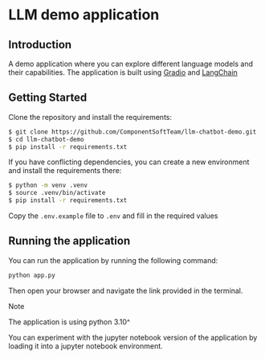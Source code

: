 # LLM demo application

## Introduction

A demo application where you can explore different language models and their capabilities. The application is built using [Gradio](https://www.gradio.app/) and [LangChain](https://langchain.com/)

## Getting Started

Clone the repository and install the requirements:
```bash
$ git clone https://github.com/ComponentSoftTeam/llm-chatbot-demo.git
$ cd llm-chatbot-demo
$ pip install -r requirements.txt
```

If you have conflicting dependencies, you can create a new environment and install the requirements there:
```bash
$ python -m venv .venv
$ source .venv/bin/activate
$ pip install -r requirements.txt
```

Copy the `.env.example` file to `.env` and fill in the required values


## Running the application

You can run the application by running the following command:
```bash
python app.py
```

Then open your browser and navigate the link provided in the terminal.

> [!NOTE]
> The application is using python 3.10^

You can experiment with the jupyter notebook version of the application by loading it into a jupyter notebook environment.
